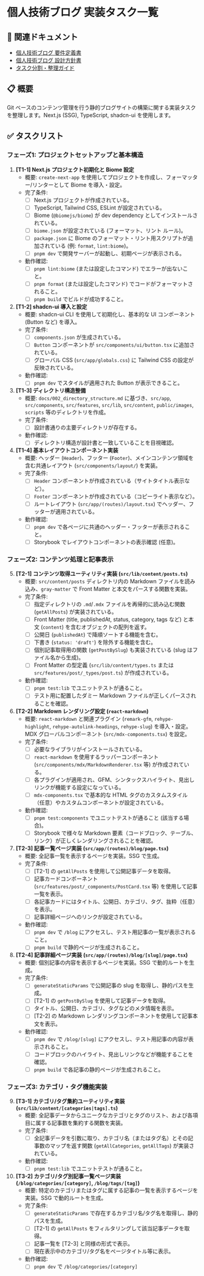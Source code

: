# 個人技術ブログ 実装タスク一覧

## 📑 関連ドキュメント

- [個人技術ブログ 要件定義書](../requirements/101_specification.md)
- [個人技術ブログ 設計方針書](../design/201_design-doc.md)
- [タスク分割・整理ガイド](../rules/make-task.md)

## 📋 概要

Git ベースのコンテンツ管理を行う静的ブログサイトの構築に関する実装タスクを整理します。Next.js (SSG), TypeScript, shadcn-ui を使用します。

## ✅ タスクリスト

### フェーズ1: プロジェクトセットアップと基本構造

1.  **[T1-1] Next.js プロジェクト初期化と Biome 設定**
    - 概要: `create-next-app` を使用してプロジェクトを作成し、フォーマッター/リンターとして Biome を導入・設定。
    - 完了条件:
        - [ ] Next.js プロジェクトが作成されている。
        - [ ] TypeScript, Tailwind CSS, ESLint が設定されている。
        - [ ] Biome (`@biomejs/biome`) が dev dependency としてインストールされている。
        - [ ] `biome.json` が設定されている (フォーマット、リント ルール)。
        - [ ] `package.json` に Biome のフォーマット・リント用スクリプトが追加されている (例: `format`, `lint:biome`)。
        - [ ] `pnpm dev` で開発サーバーが起動し、初期ページが表示される。
    - 動作確認:
        - [ ] `pnpm lint:biome` (または設定したコマンド) でエラーが出ないこと。
        - [ ] `pnpm format` (または設定したコマンド) でコードがフォーマットされること。
        - [ ] `pnpm build` でビルドが成功すること。

2.  **[T1-2] shadcn-ui 導入と設定**
    - 概要: shadcn-ui CLI を使用して初期化し、基本的な UI コンポーネント (Button など) を導入。
    - 完了条件:
        - [ ] `components.json` が生成されている。
        - [ ] `Button` コンポーネントが `src/components/ui/button.tsx` に追加されている。
        - [ ] グローバル CSS (`src/app/globals.css`) に Tailwind CSS の設定が反映されている。
    - 動作確認:
        - [ ] `pnpm dev` でスタイルが適用された Button が表示できること。

3.  **[T1-3] ディレクトリ構造整備**
    - 概要: `docs/002_directory_structure.md` に基づき、`src/app`, `src/components`, `src/features`, `src/lib`, `src/content`, `public/images`, `scripts` 等のディレクトリを作成。
    - 完了条件:
        - [ ] 設計書通りの主要ディレクトリが存在する。
    - 動作確認:
        - [ ] ディレクトリ構造が設計書と一致していることを目視確認。

4.  **[T1-4] 基本レイアウトコンポーネント実装**
    - 概要: ヘッダー (`Header`)、フッター (`Footer`)、メインコンテンツ領域を含む共通レイアウト (`src/components/layout/`) を実装。
    - 完了条件:
        - [ ] `Header` コンポーネントが作成されている（サイトタイトル表示など）。
        - [ ] `Footer` コンポーネントが作成されている（コピーライト表示など）。
        - [ ] ルートレイアウト (`src/app/(routes)/layout.tsx`) でヘッダー、フッターが適用されている。
    - 動作確認:
        - [ ] `pnpm dev` で各ページに共通のヘッダー・フッターが表示されること。
        - [ ] Storybook でレイアウトコンポーネントの表示確認 (任意)。

### フェーズ2: コンテンツ処理と記事表示

5.  **[T2-1] コンテンツ取得ユーティリティ実装 (`src/lib/content/posts.ts`)**
    - 概要: `src/content/posts` ディレクトリ内の Markdown ファイルを読み込み、`gray-matter` で Front Matter と本文をパースする関数を実装。
    - 完了条件:
        - [ ] 指定ディレクトリの `.md`/`.mdx` ファイルを再帰的に読み込む関数 (`getAllPosts`) が実装されている。
        - [ ] Front Matter (title, publishedAt, status, category, tags など) と本文 (`content`) を含むオブジェクトの配列を返す。
        - [ ] 公開日 (`publishedAt`) で降順ソートする機能を含む。
        - [ ] 下書き (`status: 'draft'`) を除外する機能を含む。
        - [ ] 個別記事取得用の関数 (`getPostBySlug`) も実装されている (slug はファイル名から生成)。
        - [ ] Front Matter の型定義 (`src/lib/content/types.ts` または `src/features/post/_types/post.ts`) が作成されている。
    - 動作確認:
        - [ ] `pnpm test:lib` でユニットテストが通ること。
        - [ ] テスト用に配置したダミー Markdown ファイルが正しくパースされることを確認。

6.  **[T2-2] Markdown レンダリング設定 (`react-markdown`)**
    - 概要: `react-markdown` と関連プラグイン (`remark-gfm`, `rehype-highlight`, `rehype-autolink-headings`, `rehype-slug`) を導入・設定。MDX グローバルコンポーネント (`src/mdx-components.tsx`) を設定。
    - 完了条件:
        - [ ] 必要なライブラリがインストールされている。
        - [ ] `react-markdown` を使用するラッパーコンポーネント (`src/components/mdx/MarkdownRenderer.tsx` 等) が作成されている。
        - [ ] 各プラグインが適用され、GFM、シンタックスハイライト、見出しリンクが機能する設定になっている。
        - [ ] `mdx-components.tsx` で基本的な HTML タグのカスタムスタイル（任意）やカスタムコンポーネントが設定されている。
    - 動作確認:
        - [ ] `pnpm test:components` でユニットテストが通ること (該当する場合)。
        - [ ] Storybook で様々な Markdown 要素（コードブロック、テーブル、リンク）が正しくレンダリングされることを確認。

7.  **[T2-3] 記事一覧ページ実装 (`src/app/(routes)/blog/page.tsx`)**
    - 概要: 全記事一覧を表示するページを実装。SSG で生成。
    - 完了条件:
        - [ ] [T2-1] の `getAllPosts` を使用して公開記事データを取得。
        - [ ] 記事カードコンポーネント (`src/features/post/_components/PostCard.tsx` 等) を使用して記事一覧を表示。
        - [ ] 各記事カードにはタイトル、公開日、カテゴリ、タグ、抜粋（任意）を表示。
        - [ ] 記事詳細ページへのリンクが設定されている。
    - 動作確認:
        - [ ] `pnpm dev` で `/blog` にアクセスし、テスト用記事の一覧が表示されること。
        - [ ] `pnpm build` で静的ページが生成されること。

8.  **[T2-4] 記事詳細ページ実装 (`src/app/(routes)/blog/[slug]/page.tsx`)**
    - 概要: 個別記事の内容を表示するページを実装。SSG で動的ルートを生成。
    - 完了条件:
        - [ ] `generateStaticParams` で公開記事の slug を取得し、静的パスを生成。
        - [ ] [T2-1] の `getPostBySlug` を使用して記事データを取得。
        - [ ] タイトル、公開日、カテゴリ、タグなどのメタ情報を表示。
        - [ ] [T2-2] の Markdown レンダリングコンポーネントを使用して記事本文を表示。
    - 動作確認:
        - [ ] `pnpm dev` で `/blog/[slug]` にアクセスし、テスト用記事の内容が表示されること。
        - [ ] コードブロックのハイライト、見出しリンクなどが機能することを確認。
        - [ ] `pnpm build` で各記事の静的ページが生成されること。

### フェーズ3: カテゴリ・タグ機能実装

9.  **[T3-1] カテゴリ/タグ集約ユーティリティ実装 (`src/lib/content/[categories|tags].ts`)**
    - 概要: 全記事データからユニークなカテゴリとタグのリスト、および各項目に属する記事数を集約する関数を実装。
    - 完了条件:
        - [ ] 全記事データを引数に取り、カテゴリ名（またはタグ名）とその記事数のマップを返す関数 (`getAllCategories`, `getAllTags`) が実装されている。
    - 動作確認:
        - [ ] `pnpm test:lib` でユニットテストが通ること。

10. **[T3-2] カテゴリ/タグ別記事一覧ページ実装 (`/blog/categories/[category]`, `/blog/tags/[tag]`)**
     - 概要: 特定のカテゴリまたはタグに属する記事の一覧を表示するページを実装。SSG で動的ルートを生成。
     - 完了条件:
         - [ ] `generateStaticParams` で存在するカテゴリ名/タグ名を取得し、静的パスを生成。
         - [ ] [T2-1] の `getAllPosts` をフィルタリングして該当記事データを取得。
         - [ ] 記事一覧を [T2-3] と同様の形式で表示。
         - [ ] 現在表示中のカテゴリ/タグ名をページタイトル等に表示。
     - 動作確認:
         - [ ] `pnpm dev` で `/blog/categories/[category]`